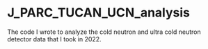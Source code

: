 # J_PARC_TUCAN_UCN_analysis
The code I wrote to analyze the cold neutron and ultra cold neutron detector data that I took in 2022.
